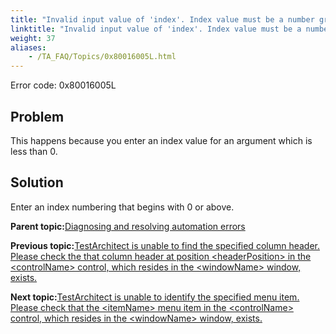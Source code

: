 ```yaml
--- 
title: "Invalid input value of 'index'. Index value must be a number greater than 0."
linktitle: "Invalid input value of 'index'. Index value must be a number greater than 0."
weight: 37
aliases: 
    - /TA_FAQ/Topics/0x80016005L.html
---
```


Error code: 0x80016005L

## Problem

This happens because you enter an index value for an argument which is less than 0.

## Solution

Enter an index numbering that begins with 0 or above.

**Parent topic:**[Diagnosing and resolving automation errors](/TA_FAQ/Topics/faq.automation_error.html)

**Previous topic:**[TestArchitect is unable to find the specified column header. Please check the that column header at position <headerPosition\> in the <controlName\> control, which resides in the <windowName\> window, exists.](/TA_FAQ/Topics/0x80016004L.html)

**Next topic:**[TestArchitect is unable to identify the specified menu item. Please check that the <itemName\> menu item in the <controlName\> control, which resides in the <windowName\> window, exists.](/TA_FAQ/Topics/0x80010701L.html)

